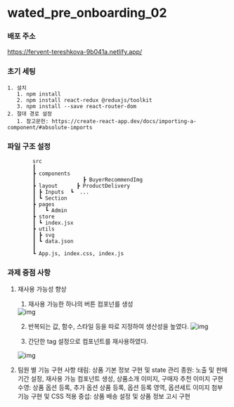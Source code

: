 # wated_pre_onboarding_02


### 배포 주소
 https://fervent-tereshkova-9b041a.netlify.app/
 
### 초기 세팅

    1. 설치
       1. npm install
       2. npm install react-redux @reduxjs/toolkit
       3. npm install --save react-router-dom
    2. 절대 경로 설정
       1. 참고문헌: https://create-react-app.dev/docs/importing-a-component/#absolute-imports

### 파일 구조 설정

            src
            ┃
            ┣ components
            ┃               ┣ BuyerRecommendImg
            ┣ layout      ┣ ProductDelivery
            ┃ ┣ Inputs  ┗  ...
            ┃ ┗ Section
            ┣ pages
            ┃   ┗ Admin
            ┣ store
            ┃ ┗ index.jsx
            ┣ utils
            ┃ ┣ svg
            ┃ ┗ data.json
            ┃
            ┗ App.js, index.css, index.js

### 과제 중점 사항
    
    
   1. 재사용 가능성 향상
       1. 재사용 가능한 하나의 버튼 컴포넌를 생성 
       <img src="https://cdn.discordapp.com/attachments/935080254266019874/936439822669742160/2022-01-28_104945.jpg" alt="img">
       
       2. 반복되는 값, 함수, 스타일 등을 따로 지정하여 생산성을 높였다. <img src="https://cdn.discordapp.com/attachments/935080254266019874/936439822262874133/2022-01-28_104910.jpg" alt='img'>
       
       3. 간단한 tag 설정으로 컴포넌트를 재사용하였다. 
       <img src="https://cdn.discordapp.com/attachments/935080254266019874/936439822476779560/2022-01-28_105011.jpg" alt='img'>
  
   2. 팀원 별 기능 구현 사항
      태림: 상품 기본 정보 구현 및 state 관리 
      종원: 노출 및 판매 기간 설정, 재사용 가능 컴포넌트 생성, 상품소개 이미지, 구매자 추천 이미지 구현  
      수영: 상품 옵션 등록, 추가 옵션 상품 등록, 옵션 등록 영역, 옵션세트 이미지 첨부 기능 구현 및 CSS 적용
      중섭: 상품 배송 설정 및 상품 정보 고시 구현
              
      
